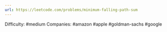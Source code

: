 ```yaml
---
url: https://leetcode.com/problems/minimum-falling-path-sum
---
```


Difficulty: #medium
Companies: #amazon #apple #goldman-sachs #google